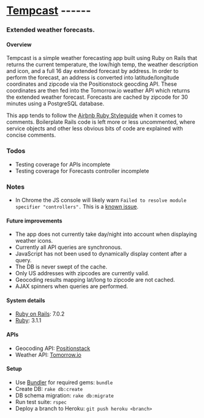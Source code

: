# [Tempcast](https://tempcast.herokuapp.com) ------

### Extended weather forecasts.

#### Overview
Tempcast is a simple weather forecasting app built using Ruby on Rails that returns the current temperature,
the low/high temp, the weather description and icon, and a full 16 day extended forecast by address. In order
to perform the forecast, an address is converted into latitude/longitude coordinates and zipcode 
via the Positionstock geocding API. These coordinates are then fed into the Tomorrow.io weather API which
returns the extended weather forecast. Forecasts are cached by zipcode for 30 minutes using a
PostgreSQL database.

This app tends to follow the [Airbnb Ruby Styleguide](https://github.com/airbnb/ruby#commenting)
when it comes to comments. Boilerplate Rails code is left more or less uncommented, where service objects
and other less obvious bits of code are explained with concise comments.

### Todos
* Testing coverage for APIs incomplete
* Testing coverage for Forecasts controller incomplete

### Notes
* In Chrome the JS console will likely warn `Failed to resolve module specifier "controllers".` This is a [known issue](https://github.com/rails/importmap-rails#expected-errors-from-using-the-es-module-shim).

#### Future improvements
* The app does not currently take day/night into account when displaying weather icons.
* Currently all API queries are synchronous.
* JavaScript has not been used to dynamically display content after a query.
* The DB is never swept of the cache.
* Only US addresses with zipcodes are currently valid.
* Geocoding results mapping lat/long to zipcode are not cached.
* AJAX spinners when queries are performed.

#### System details
* [Ruby on Rails](https://rubyonrails.org): 7.0.2
* [Ruby](https://www.ruby-lang.org): 3.1.1

#### APIs
* Geocoding API: [Positionstack](https://positionstack.com/documentation)
* Weather API: [Tomorrow.io](https://www.tomorrow.io/weather-api)

#### Setup
* Use [Bundler](https://bundler.io) for required gems: `bundle`
* Create DB: `rake db:create`
* DB schema migration: `rake db:migrate`
* Run test suite: `rspec`
* Deploy a branch to Heroku: `git push heroku <branch>`